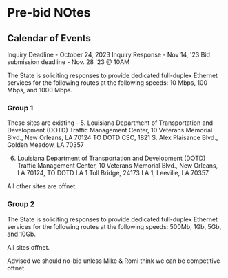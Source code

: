 # Pre-bid NOtes
## Calendar of Events
Inquiry Deadline - October 24, 2023
Inquiry Response - Nov 14, '23
Bid submission deadline - Nov. 28 '23 @ 10AM

The State is soliciting responses to provide dedicated full-duplex Ethernet services for the following routes at the following speeds: 10 Mbps, 100 Mbps, and 1000 Mbps.

### Group 1

These sites are existing -
5. Louisiana Department of Transportation and Development (DOTD) Traffic Management Center, 10 Veterans Memorial Blvd., New Orleans, LA 70124 TO DOTD CSC, 1821 S. Alex Plaisance Blvd., Golden Meadow, LA 70357

6. Louisiana Department of Transportation and Development (DOTD) Traffic Management Center, 10 Veterans Memorial Blvd., New Orleans, LA 70124, TO DOTD LA 1 Toll Bridge, 24173 LA 1, Leeville, LA 70357

All other sites are offnet.

### Group 2
The State is soliciting responses to provide dedicated full-duplex Ethernet services for the following routes at the following speeds: 500Mb, 1Gb, 5Gb, and 10Gb.

All sites offnet.


Advised we should no-bid unless Mike & Romi think we can be competitive offnet.